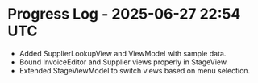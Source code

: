 # Progress Log - 2025-06-27 22:54 UTC

* Added SupplierLookupView and ViewModel with sample data.
* Bound InvoiceEditor and Supplier views properly in StageView.
* Extended StageViewModel to switch views based on menu selection.
